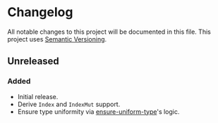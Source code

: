 # Changelog

All notable changes to this project will be documented in this file.
This project uses [Semantic Versioning](https://semver.org/spec/v2.0.0.html).

## Unreleased

[0.1.0]: https://github.com/sunsided/uniform-array-derive/releases/tag/v0.1.0

### Added

- Initial release.
- Derive `Index` and `IndexMut` support.
- Ensure type uniformity via [ensure-uniform-type](https://github.com/sunsided/ensure-uniform-type-rs)'s logic.
